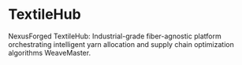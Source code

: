 # TextileHub
NexusForged TextileHub: Industrial-grade fiber-agnostic platform orchestrating intelligent yarn allocation and supply chain optimization algorithms WeaveMaster.
